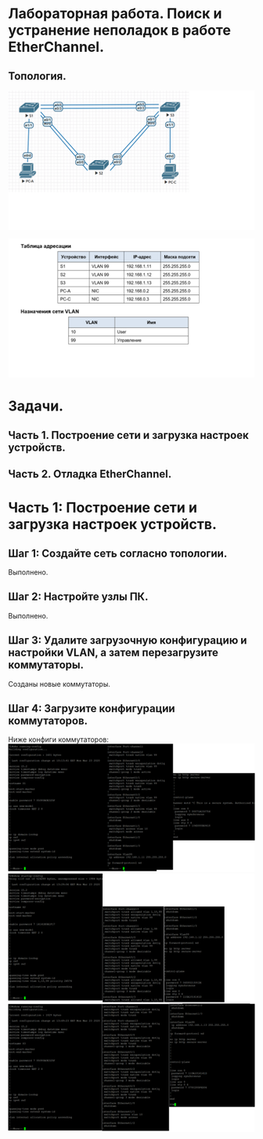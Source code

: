 # Лабораторная работа. Поиск и устранение неполадок в работе EtherChannel.
## 	Топология.

![Схема](https://github.com/VladimirDr/Labs/blob/master/labs03/Screens/Cxema3_2.png)  

![Схема](https://github.com/VladimirDr/Labs/blob/master/labs03/Screens/Tabl3_2.png)

# Задачи.
## Часть 1. Построение сети и загрузка настроек устройств.
## Часть 2. Отладка EtherChannel.

# Часть 1:	Построение сети и загрузка настроек устройств.
## Шаг 1:	Создайте сеть согласно топологии.
   Выполнено.
## Шаг 2:	Настройте узлы ПК.
   Выполнено.
## Шаг 3:	Удалите загрузочную конфигурацию и настройки VLAN, а затем перезагрузите коммутаторы.
   Созданы новые коммутаторы.
## Шаг 4:	Загрузите конфигурации коммутаторов.
   Ниже конфиги коммутаторов:
![Схема](https://github.com/VladimirDr/Labs/blob/master/labs03/Screens/S1_3_2.png)  
![Схема](https://github.com/VladimirDr/Labs/blob/master/labs03/Screens/S2_3_2.png)
![Схема](https://github.com/VladimirDr/Labs/blob/master/labs03/Screens/S3_3_2.png)
